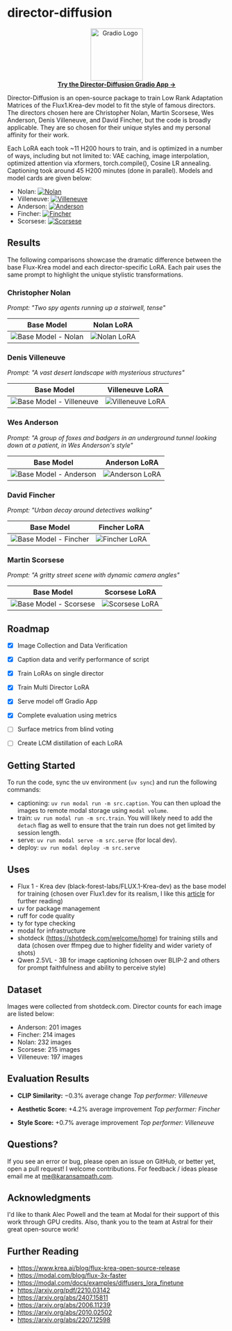 # director-diffusion

<p align="center">
  <a href="https://gradio.app/" target="_blank">
    <img src="https://raw.githubusercontent.com/gradio-app/gradio/refs/heads/main/readme_files/gradio.svg" alt="Gradio Logo" width="120">
  </a>
  <br>
  <a href="https://nano-diffusion--flux-lora-gradio-gradio-app.modal.run/" target="_blank">
    <b>Try the Director-Diffusion Gradio App &rarr;</b>
  </a>
</p>

Director-Diffusion is an open-source package to train Low Rank Adaptation Matrices of the Flux1.Krea-dev model to fit the style of famous directors. The directors chosen here are Christopher Nolan, Martin Scorsese, Wes Anderson, Denis Villeneuve, and David Fincher, but the code is broadly applicable. They are so chosen for their unique styles and my personal affinity for their work.

Each LoRA each took ~11 H200 hours to train, and is optimized in a number of ways, including but not limited to: VAE caching, image interpolation, optimized attention via xformers, torch.compile(), Cosine LR annealing. Captioning took around 45 H200 minutes (done in parallel). Models and model cards are given below:

-  Nolan: [![Nolan](https://img.shields.io/badge/Hugging%20Face-Model%20Card-black?logo=huggingface)](https://huggingface.co/ksampath/flux-krea-nolan-lora)
-  Villeneuve: [![Villeneuve](https://img.shields.io/badge/Hugging%20Face-Model%20Card-black?logo=huggingface)](https://huggingface.co/ksampath/flux-krea-villeneuve-lora)
-  Anderson: [![Anderson](https://img.shields.io/badge/Hugging%20Face-Model%20Card-black?logo=huggingface)](https://huggingface.co/ksampath/flux-krea-anderson-lora)
-  Fincher: [![Fincher](https://img.shields.io/badge/Hugging%20Face-Model%20Card-black?logo=huggingface)](https://huggingface.co/ksampath/flux-krea-fincher-lora)
-  Scorsese: [![Scorsese](https://img.shields.io/badge/Hugging%20Face-Model%20Card-black?logo=huggingface)](https://huggingface.co/ksampath/flux-krea-scorsese-lora)

## Results

The following comparisons showcase the dramatic difference between the base Flux-Krea model and each director-specific LoRA. Each pair uses the same prompt to highlight the unique stylistic transformations.

### Christopher Nolan
*Prompt: "Two spy agents running up a stairwell, tense"*

| Base Model | Nolan LoRA |
|------------|------------|
| ![Base Model - Nolan](assets/comparisons/nolan_base.webp) | ![Nolan LoRA](assets/comparisons/nolan_lora.webp) |

### Denis Villeneuve
*Prompt: "A vast desert landscape with mysterious structures"*

| Base Model | Villeneuve LoRA |
|------------|-----------------|
| ![Base Model - Villeneuve](assets/comparisons/villeneuve_base.webp) | ![Villeneuve LoRA](assets/comparisons/villeneuve_lora.webp) |

### Wes Anderson
*Prompt: "A group of foxes and badgers in an underground tunnel looking down at a patient, in Wes Anderson's style"*

| Base Model | Anderson LoRA |
|------------|---------------|
| ![Base Model - Anderson](assets/comparisons/anderson_base.webp) | ![Anderson LoRA](assets/comparisons/anderson_lora.webp) |

### David Fincher
*Prompt: "Urban decay around detectives walking"*

| Base Model | Fincher LoRA |
|------------|--------------|
| ![Base Model - Fincher](assets/comparisons/fincher_base.webp) | ![Fincher LoRA](assets/comparisons/fincher_lora.webp) |

### Martin Scorsese
*Prompt: "A gritty street scene with dynamic camera angles"*

| Base Model | Scorsese LoRA |
|------------|---------------|
| ![Base Model - Scorsese](assets/comparisons/scorsese_base.webp) | ![Scorsese LoRA](assets/comparisons/scorsese_lora.webp) |


## Roadmap

- [x] Image Collection and Data Verification
- [x] Caption data and verify performance of script
- [x] Train LoRAs on single director
- [x] Train Multi Director LoRA
- [x] Serve model off Gradio App
- [x] Complete evaluation using metrics
- [ ] Surface metrics from blind voting
- [ ] Create LCM distillation of each LoRA


## Getting Started

To run the code, sync the uv environment (`uv sync`) and run the following commands:

- captioning: `uv run modal run -m src.caption`. You can then upload the images to remote modal storage using `modal volume`.
- train: `uv run modal run -m src.train`. You will likely need to add the `detach` flag as well to ensure that the train run does not get limited by session length.
- serve: `uv run modal serve -m src.serve` (for local dev).
- deploy: `uv run modal deploy -m src.serve`

## Uses

- Flux 1 - Krea dev (black-forest-labs/FLUX.1-Krea-dev) as the base model for training (chosen over Flux1.dev for its realism, I like this [article](https://www.dbreunig.com/2025/08/04/the-rise-of-opinionated-models.html) for further reading)
- uv for package management
- ruff for code quality
- ty for type checking
- modal for infrastructure
- shotdeck (https://shotdeck.com/welcome/home) for training stills and data (chosen over ffmpeg due to higher fidelity and wider variety of shots)
- Qwen 2.5VL - 3B for image captioning (chosen over BLIP-2 and others for prompt faithfulness and ability to perceive style)

## Dataset

Images were collected from shotdeck.com. Director counts for each image are listed below:

- Anderson: 201 images
- Fincher: 214 images
- Nolan: 232 images
- Scorsese: 215 images
- Villeneuve: 197 images

## Evaluation Results

- **CLIP Similarity:** −0.3% average change
  _Top performer: Villeneuve_

- **Aesthetic Score:** +4.2% average improvement
  _Top performer: Fincher_

- **Style Score:** +0.7% average improvement
  _Top performer: Villeneuve_

## Questions?
If you see an error or bug, please open an issue on GitHub, or better yet, open a pull request! I welcome contributions. For feedback / ideas please email me at me@karansampath.com.

## Acknowledgments
I'd like to thank Alec Powell and the team at Modal for their support of this work through GPU credits. Also, thank you to the team at Astral for their great open-source work!

## Further Reading

- https://www.krea.ai/blog/flux-krea-open-source-release
- https://modal.com/blog/flux-3x-faster
- https://modal.com/docs/examples/diffusers_lora_finetune
- https://arxiv.org/pdf/2210.03142
- https://arxiv.org/abs/2407.15811
- https://arxiv.org/abs/2006.11239
- https://arxiv.org/abs/2010.02502
- https://arxiv.org/abs/2207.12598
